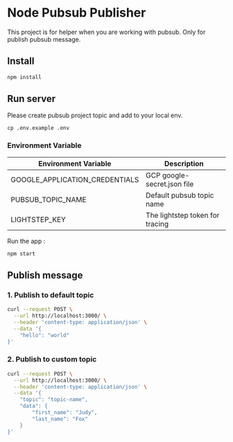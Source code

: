 # Node Pubsub Publisher
This project is for helper when you are working with pubsub. Only for publish pubsub message.

## Install
```bash
npm install
```

## Run server
Please create pubsub project topic and add to your local env.
```
cp .env.example .env
```

### Environment Variable
| Environment Variable | Description |
| -------------------- | ----------- |
| GOOGLE_APPLICATION_CREDENTIALS | GCP google-secret.json file |
| PUBSUB_TOPIC_NAME | Default pubsub topic name |
| LIGHTSTEP_KEY | The lightstep token for tracing |


Run the app :
```bash
npm start
```

## Publish message

### 1. Publish to default topic
```bash
curl --request POST \
  --url http://localhost:3000/ \
  --header 'content-type: application/json' \
  --data '{
	"hello": "world"
}'
```

### 2. Publish to custom topic
```bash
curl --request POST \
  --url http://localhost:3000/ \
  --header 'content-type: application/json' \
  --data '{
	"topic": "topic-name",
	"data": {
		"first_name": "Judy",
		"last_name": "Fox"
	}
}'
```